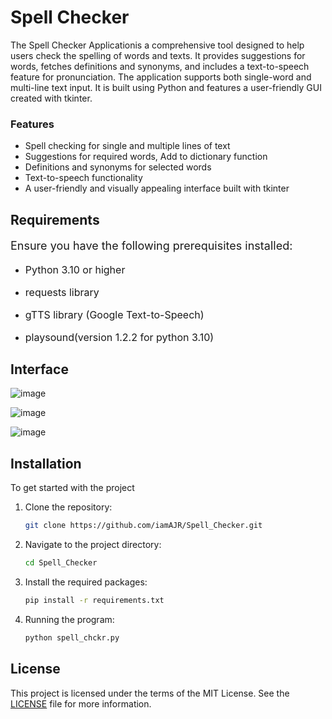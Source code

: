 # Spell Checker
The Spell Checker Applicationis a comprehensive tool designed to help users check the spelling of words and texts. It provides suggestions for words, fetches definitions and synonyms, and includes a text-to-speech feature for pronunciation. The application supports both single-word and multi-line text input. It is built using Python and features a user-friendly GUI created with tkinter.
### Features

- Spell checking for single and multiple lines of text
- Suggestions for required words, Add to dictionary function
- Definitions and synonyms for selected words
- Text-to-speech functionality
-  A user-friendly and visually appealing interface built with tkinter

## Requirements

<p style="font-size:18px;">Ensure you have the following prerequisites installed:</p>

- <p style="font-size:16px;">Python 3.10 or higher</p>
- <p style="font-size:16px;">requests library</p>
- <p style="font-size:16px;">gTTS library (Google Text-to-Speech)</p>
- <p style="font-size:16px;">playsound(version 1.2.2 for python 3.10)</p>

## Interface
![image](https://github.com/iamAJR/Spell_Checker/assets/115625957/3da6b202-7da6-4576-b59f-1031fed52ab2)

![image](https://github.com/iamAJR/Spell_Checker/assets/115625957/f58c71ec-b9c3-4d2f-8926-f274e34dfd7d)

![image](https://github.com/iamAJR/Spell_Checker/assets/115625957/f777a654-8509-4b04-b45c-d3ef54422347)



## Installation

To get started with the project
1. Clone the repository:
    ```sh
    git clone https://github.com/iamAJR/Spell_Checker.git
    ```
2. Navigate to the project directory:
    ```sh
    cd Spell_Checker
    ```
3. Install the required packages:
    ```sh
    pip install -r requirements.txt
    ```
4. Running the program:
    ```sh
    python spell_chckr.py
    ```

## License
This project is licensed under the terms of the MIT License. See the [LICENSE](./LICENSE) file for more information.


